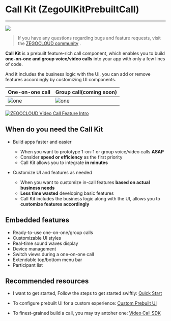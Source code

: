 # Call Kit (ZegoUIKitPrebuiltCall)

- - -


[![](https://img.shields.io/badge/chat-on%20discord-7289da.svg)](https://discord.gg/EtNRATttyp)

> If you have any questions regarding bugs and feature requests, visit the [ZEGOCLOUD community](https://discord.gg/EtNRATttyp) .


**Call Kit** is a prebuilt feature-rich call component, which enables you to build **one-on-one and group voice/video calls** into your app with only a few lines of code.

And it includes the business logic with the UI, you can add or remove features accordingly by customizing UI components.


|One-on-one call|Group call(coming soon)|
|---|---|
|![one](https://storage.zego.im/sdk-doc/Pics/ZegoUIKit/Flutter/_all_close.gif)|![one](https://storage.zego.im/sdk-doc/Pics/ZegoUIKit/conference/8C_little.jpg)|

[![ZEGOCLOUD Video Call Feature Intro](https://res.cloudinary.com/marcomontalbano/image/upload/v1682407474/video_to_markdown/images/youtube--mEg32GyIqgI-c05b58ac6eb4c4700831b2b3070cd403.jpg)](https://youtu.be/mEg32GyIqgI "ZEGOCLOUD Video Call Feature Intro")

## When do you need the Call Kit

- Build apps faster and easier
  - When you want to prototype 1-on-1 or group voice/video calls **ASAP** 
  - Consider **speed or efficiency** as the first priority
  - Call Kit allows you to integrate **in minutes**

- Customize UI and features as needed
  - When you want to customize in-call features **based on actual business needs**
  - **Less time wasted** developing basic features
  - Call Kit includes the business logic along with the UI, allows you to **customize features accordingly**



## Embedded features

- Ready-to-use one-on-one/group calls
- Customizable UI styles
- Real-time sound waves display
- Device management
- Switch views during a one-on-one call
- Extendable top/bottom menu bar
- Participant list

## Recommended resources

- I want to get started, Follow the steps to get started swiftly: [Quick Start](https://docs.zegocloud.com/article/14822)

- To configure prebuilt UI for a custom experience: [Custom Prebuilt UI](https://docs.zegocloud.com/article/14767)

- To finest-grained build a call, you may try antoher one: [Video Call SDK](https://docs.zegocloud.com/article/6674)

